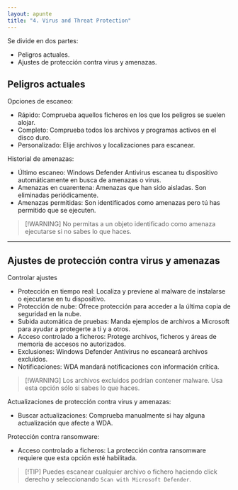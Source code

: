```yaml
---
layout: apunte
title: "4. Virus and Threat Protection"
---
```


Se divide en dos partes:

- Peligros actuales.
- Ajustes de protección contra virus y amenazas.

<h2>Peligros actuales</h2>
Opciones de escaneo:

- Rápido: Comprueba aquellos ficheros en los que los peligros se suelen alojar.
- Completo: Comprueba todos los archivos y programas activos en el disco duro.
- Personalizado: Elije archivos y localizaciones para escanear.

Historial de amenazas:

- Último escaneo: Windows Defender Antivirus escanea tu dispositivo automáticamente en busca de amenazas o virus.
- Amenazas en cuarentena: Amenazas que han sido aisladas. Son eliminadas periódicamente.
- Amenazas permitidas: Son identificados como amenazas pero tú has permitido que se ejecuten.

>[!WARNING] No permitas a un  objeto identificado como amenaza ejecutarse si no sabes lo que haces.

--------------
<h2>Ajustes de protección contra virus y amenazas</h2>
Controlar ajustes

- Protección en tiempo real: Localiza y previene al malware de instalarse o ejecutarse en tu dispositivo.
- Protección de nube: Ofrece protección para acceder a la última copia de seguridad en la nube.
- Subida automática de pruebas: Manda ejemplos de archivos a Microsoft para ayudar a protegerte a ti y a otros.
- Acceso controlado a ficheros: Protege archivos, ficheros y áreas de memoria de accesos no autorizados.
- Exclusiones: Windows Defender Antivirus no escaneará archivos excluidos.
- Notificaciones: WDA mandará notificaciones con información crítica.

>[!WARNING] Los archivos excluidos podrían contener malware. Usa esta opción sólo si sabes lo que haces.

Actualizaciones de protección contra virus y amenazas:

- Buscar actualizaciones: Comprueba manualmente si hay alguna actualización que afecte a WDA.

Protección contra ransomware:

- Acceso controlado a ficheros: La protección contra ransomware requiere que esta opción esté habilitada.

>[!TIP] Puedes escanear cualquier archivo o fichero haciendo click derecho y seleccionando `Scan with Microsoft Defender`.

